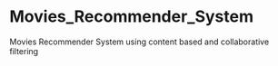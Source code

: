 # Movies_Recommender_System
Movies Recommender System using content based and collaborative filtering
